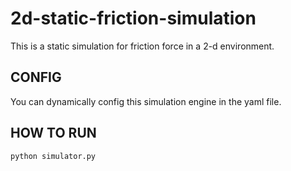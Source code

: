 # 2d-static-friction-simulation
This is a static simulation for friction force in a 2-d environment. 

## CONFIG
You can dynamically config this simulation engine in the yaml file.

## HOW TO RUN
`python simulator.py`
